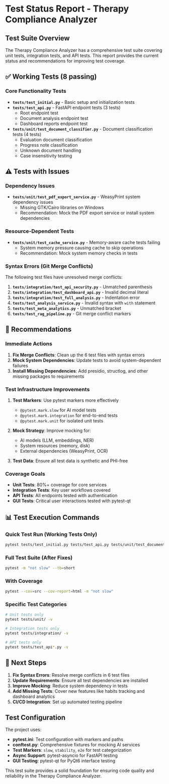 # Test Status Report - Therapy Compliance Analyzer

## Test Suite Overview

The Therapy Compliance Analyzer has a comprehensive test suite covering unit tests, integration tests, and API tests. This report provides the current status and recommendations for improving test coverage.

## ✅ Working Tests (8 passing)

### Core Functionality Tests
- **`tests/test_initial.py`** - Basic setup and initialization tests
- **`tests/test_api.py`** - FastAPI endpoint tests (3 tests)
  - Root endpoint test
  - Document analysis endpoint test  
  - Dashboard reports endpoint test
- **`tests/unit/test_document_classifier.py`** - Document classification tests (4 tests)
  - Evaluation document classification
  - Progress note classification
  - Unknown document handling
  - Case insensitivity testing

## ⚠️ Tests with Issues

### Dependency Issues
- **`tests/unit/test_pdf_export_service.py`** - WeasyPrint system dependency issues
  - Missing GTK/Cairo libraries on Windows
  - Recommendation: Mock the PDF export service or install system dependencies

### Resource-Dependent Tests  
- **`tests/unit/test_cache_service.py`** - Memory-aware cache tests failing
  - System memory pressure causing cache to skip operations
  - Recommendation: Mock system memory checks in tests

### Syntax Errors (Git Merge Conflicts)
The following test files have unresolved merge conflicts:

1. **`tests/integration/test_api_security.py`** - Unmatched parenthesis
2. **`tests/integration/test_dashboard_api.py`** - Invalid decimal literal  
3. **`tests/integration/test_full_analysis.py`** - Indentation error
4. **`tests/test_analysis_service.py`** - Invalid syntax with `with` statement
5. **`tests/test_meta_analytics.py`** - Unmatched bracket
6. **`tests/test_rag_pipeline.py`** - Git merge conflict markers

## 🔧 Recommendations

### Immediate Actions
1. **Fix Merge Conflicts**: Clean up the 6 test files with syntax errors
2. **Mock System Dependencies**: Update tests to avoid system-dependent failures
3. **Install Missing Dependencies**: Add presidio, structlog, and other missing packages to requirements

### Test Infrastructure Improvements
1. **Test Markers**: Use pytest markers more effectively
   - `@pytest.mark.slow` for AI model tests
   - `@pytest.mark.integration` for end-to-end tests
   - `@pytest.mark.unit` for isolated unit tests

2. **Mock Strategy**: Improve mocking for:
   - AI models (LLM, embeddings, NER)
   - System resources (memory, disk)
   - External dependencies (WeasyPrint, OCR)

3. **Test Data**: Ensure all test data is synthetic and PHI-free

### Coverage Goals
- **Unit Tests**: 80%+ coverage for core services
- **Integration Tests**: Key user workflows covered
- **API Tests**: All endpoints tested with authentication
- **GUI Tests**: Critical user interactions tested with pytest-qt

## 📊 Test Execution Commands

### Quick Test Run (Working Tests Only)
```bash
pytest tests/test_initial.py tests/test_api.py tests/unit/test_document_classifier.py -v
```

### Full Test Suite (After Fixes)
```bash
pytest -m "not slow" --tb=short
```

### With Coverage
```bash
pytest --cov=src --cov-report=html -m "not slow"
```

### Specific Test Categories
```bash
# Unit tests only
pytest tests/unit/ -v

# Integration tests only  
pytest tests/integration/ -v

# API tests only
pytest tests/test_api*.py -v
```

## 🎯 Next Steps

1. **Fix Syntax Errors**: Resolve merge conflicts in 6 test files
2. **Update Requirements**: Ensure all test dependencies are installed
3. **Improve Mocking**: Reduce system dependency in tests
4. **Add Missing Tests**: Cover new features like habits tracking and dashboard analytics
5. **CI/CD Integration**: Set up automated testing pipeline

## Test Configuration

The project uses:
- **pytest.ini**: Test configuration with markers and paths
- **conftest.py**: Comprehensive fixtures for mocking AI services
- **Test Markers**: `slow`, `stability`, `e2e` for test categorization
- **Async Support**: pytest-asyncio for FastAPI testing
- **GUI Testing**: pytest-qt for PyQt6 interface testing

This test suite provides a solid foundation for ensuring code quality and reliability in the Therapy Compliance Analyzer.